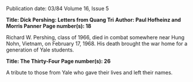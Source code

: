 Publication date: 03/84
Volume 16, Issue 5

**Title: Dick Pershing: Letters from Quang Tri**
**Author: Paul Hofheinz and Morris Panner**
**Page number(s): 18**

Richard W. Pershing, class of 1966, died in combat somewhere near Hung 
Nohn, Vietnam, on February 17, 1968. His death brought the war home for 
a generation of Yale students.


**Title: The Thirty-Four**
**Page number(s): 26**

A tribute to those from Yale who gave their lives and left their names.
